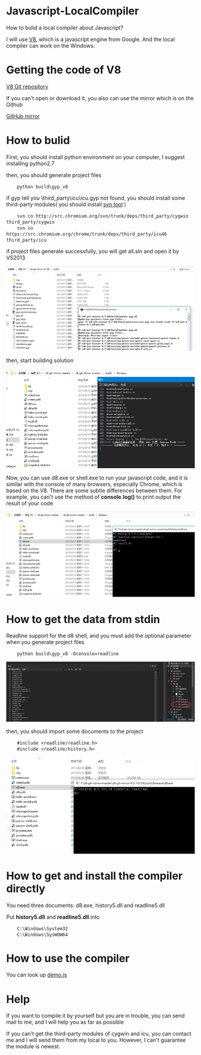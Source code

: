 # Javascript-LocalCompiler

How to bulid a local compiler about Javascript?

I will use [V8](https://developers.google.com/v8/), which is a javascript engine from Google.
And the local compiler can work on the Windows.

# Getting the code of V8

[V8 Git repository](https://chromium.googlesource.com/v8/v8.git)

If you can't open or download it, you also can use the mirror which is on the Github

[GitHub mirror](https://github.com/v8/v8-git-mirror)

# How to bulid

First, you should install python environment on your computer, I suggest installing python2.7

then, you should generate project files

        python build\gyp_v8

if gyp tell you \third_party\icu\icu.gyp not found, you should install some third-party modules( you should install [svn tool](http://tortoisesvn.net/downloads.html) )

        svn co http://src.chromium.org/svn/trunk/deps/third_party/cygwin third_party/cygwin
        svn co https://src.chromium.org/chrome/trunk/deps/third_party/icu46 third_party/icu

if project files generate successfully, you will get all.sln and open it by VS2013

![](20150919141953.jpg)

then, start building solution

![](20150919170241.jpg)

Now, you can use d8.exe or shell.exe to run your javascript code, and it is similar with the console of many browsers, especially Chrome, which is based on the V8. There are some subtle differences between them. For example, you can't use the method of **console.log()** to print output the result of your code

![](20150919170544.jpg)

# How to get the data from stdin

Readline support for the d8 shell, and you must add the optional parameter when you generate project files

        python build\gyp_v8 -Dconsole=readline

![](20150920003252.jpg)

then, you should import some documents to the project

        #include <readline/readline.h>
        #include <readline/history.h>

![](20150920022700.jpg)

# How to get and install the compiler directly

You need three documents: d8.exe, history5.dll and readline5.dll

Put **history5.dll** and **readline5.dll** into 

        C:\Windows\System32
        C:\Windows\SysWOW64

# How to use the compiler

You can look up [demo.js](demo.js)

# Help

If you want to compile it by yourself but you are in trouble, you can send mail to me, and I will help you as far as possible

If you can't get the third-party modules of cygwin and icu, you can contact me and I will send them from my local to you. However, I can't guarantee the module is newest.
